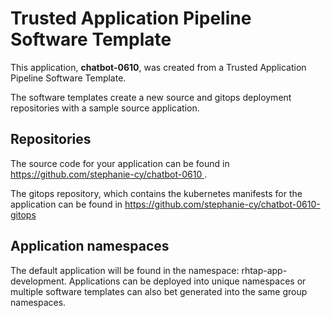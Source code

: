 # Trusted Application Pipeline Software Template

This application, **chatbot-0610**, was created from a Trusted Application Pipeline Software Template.

The software templates create a new source and gitops deployment repositories with a sample source application. 

## Repositories

The source code for your application can be found in [https://github.com/stephanie-cy/chatbot-0610 ](https://github.com/stephanie-cy/chatbot-0610 ).
 
The gitops repository, which contains the kubernetes manifests for the application can be found in 
[https://github.com/stephanie-cy/chatbot-0610-gitops ](https://github.com/stephanie-cy/chatbot-0610-gitops ) 

## Application namespaces 

The default application will be found in the namespace: rhtap-app-development. Applications can be deployed into unique namespaces or multiple software templates can also bet generated into the same group namespaces.  